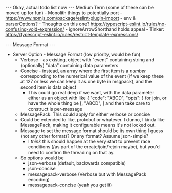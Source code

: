 --- Okay, actual todo list now ---
Medium Term (some of these can be moved up for fun)
    - Monolith things to potentially port
        - https://www.npmjs.com/package/eslint-plugin-import
        - env & parserOptions?
    - Thoughts on this one? https://typescript-eslint.io/rules/no-confusing-void-expression/
        - ignoreArrowShorthand holds appeal
    - Tinker: https://typescript-eslint.io/rules/restrict-template-expressions/

--- Message Format ---
 - Server Option - Message Format (low priority, would be fun)
    - Verbose - as existing, object with "event" containing string and (optionally) "data" containing data parameters
    - Concise - instead, an array where the first item is a _number_ corresponding to the numerical value of the event (if we keep these at 127 or less we can keep it as one byte in msgpack), and the second item is data object
        - This could go real deep if we want, with the data parameter either as an object with like { "code": "ABCD", "opts": <playeroptions> } for join, or have the whole thing be \[<join event number>, "ABCD", <playeroptions>] and then take care to construct is per-message
    - MessagePack. This could apply for either verbose or concise
    - Could be extended to like, protobuf or whatever. I dunno, I kinda like MessagePack, making it configurable means it's not locked out.
    - Message to set the message format should be its own thing I guess (not any other format)? Or any format? Assume json-simple? 
        - I _think_ this should happen at the very start to prevent race conditions (/as part of the create/join/rejoin maybe), but you'd need to confirm the threading on that ay.
    - So options would be
        - json-verbose (default, backwards compatible)
        - json-concise
        - messagepack-verbose (Verbose but with MessagePack encoding)
        - messagepack-concise (yeah you get it)
